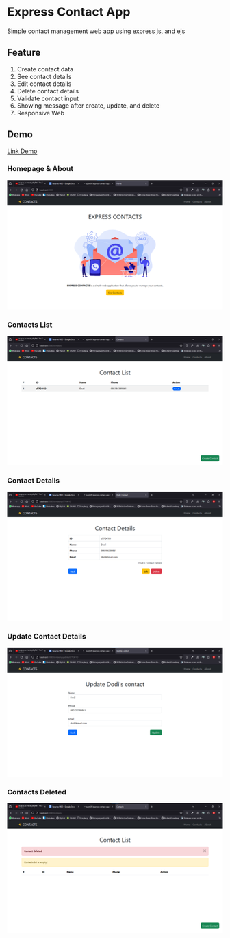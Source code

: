 # Express Contact App

Simple contact management web app using express js, and ejs

## Feature

1. Create contact data
2. See contact details
3. Edit contact details
4. Delete contact details
5. Validate contact input
6. Showing message after create, update, and delete
7. Responsive Web

## Demo

[Link Demo](./screenshot/express.gif)

### Homepage & About

![](./screenshot/home.png)

### Contacts List

![](./screenshot/contacts-list.png)

### Contact Details

![](./screenshot/contact-details.png)

### Update Contact Details

![](./screenshot/contact-update.png)

### Contacts Deleted

![](./screenshot/contact-delete.png)